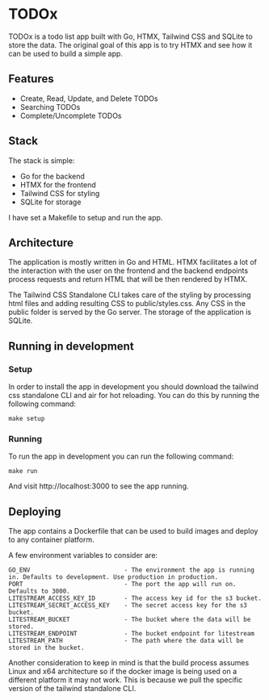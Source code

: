 # TODOx

TODOx is a todo list app built with Go, HTMX, Tailwind CSS and SQLite to store the data. The original goal of this app is to try HTMX and see how it can be used to build a simple app.

## Features

- Create, Read, Update, and Delete TODOs
- Searching TODOs
- Complete/Uncomplete TODOs

## Stack

The stack is simple:

- Go for the backend
- HTMX for the frontend
- Tailwind CSS for styling
- SQLite for storage

I have set a Makefile to setup and run the app. 

## Architecture

The application is mostly written in Go and HTML. HTMX facilitates a lot of the interaction with the user on the frontend and the backend endpoints process requests and return HTML that will be then rendered by HTMX.

The Tailwind CSS Standalone CLI takes care of the styling by processing html files and adding resulting CSS to public/styles.css. Any CSS in the public folder is served by the Go server. The storage of the application is SQLite.

## Running in development

### Setup
In order to install the app in development you should download the tailwind css standalone CLI and air for hot reloading. You can do this by running the following command:

```
make setup
```

### Running 
To run the app in development you can run the following command:

```
make run
```

And visit http://localhost:3000 to see the app running.

## Deploying

The app contains a Dockerfile that can be used to build images and deploy to any container platform. 

A few environment variables to consider are:

```
GO_ENV                          - The environment the app is running in. Defaults to development. Use production in production.
PORT                            - The port the app will run on. Defaults to 3000.
LITESTREAM_ACCESS_KEY_ID        - The access key id for the s3 bucket.
LITESTREAM_SECRET_ACCESS_KEY    - The secret access key for the s3 bucket.
LITESTREAM_BUCKET               - The bucket where the data will be stored.
LITESTREAM_ENDPOINT             - The bucket endpoint for litestream
LITESTREAM_PATH                 - The path where the data will be stored in the bucket.
```

Another consideration to keep in mind is that the build process assumes Linux and x64 architecture so if the docker image is being used on a different platform it may not work. This is because we pull the specific version of the tailwind standalone CLI.